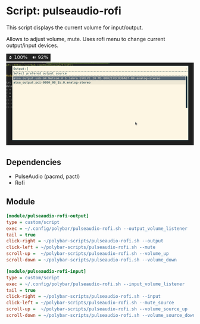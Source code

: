 # Script: pulseaudio-rofi

This script displays the current volume for input/output.

Allows to adjust volume, mute. Uses rofi menu to change current output/input devices.

![pulseaudio-rofi](screenshots/1.png)
![pulseaudio-rofi](screenshots/2.png)


## Dependencies

* PulseAudio (pacmd, pactl)
* Rofi


## Module

```ini
[module/pulseaudio-rofi-output]
type = custom/script
exec = ~/.config/polybar/pulseaudio-rofi.sh --output_volume_listener
tail = true
click-right = ~/polybar-scripts/pulseaudio-rofi.sh --output
click-left = ~/polybar-scripts/pulseaudio-rofi.sh --mute
scroll-up =  ~/polybar-scripts/pulseaudio-rofi.sh --volume_up
scroll-down = ~/polybar-scripts/pulseaudio-rofi.sh --volume_down
```
```ini
[module/pulseaudio-rofi-input]
type = custom/script
exec = ~/.config/polybar/pulseaudio-rofi.sh --input_volume_listener
tail = true
click-right = ~/polybar-scripts/pulseaudio-rofi.sh --input
click-left = ~/polybar-scripts/pulseaudio-rofi.sh --mute_source
scroll-up =  ~/polybar-scripts/pulseaudio-rofi.sh --volume_source_up
scroll-down = ~/polybar-scripts/pulseaudio-rofi.sh --volume_source_down
```
